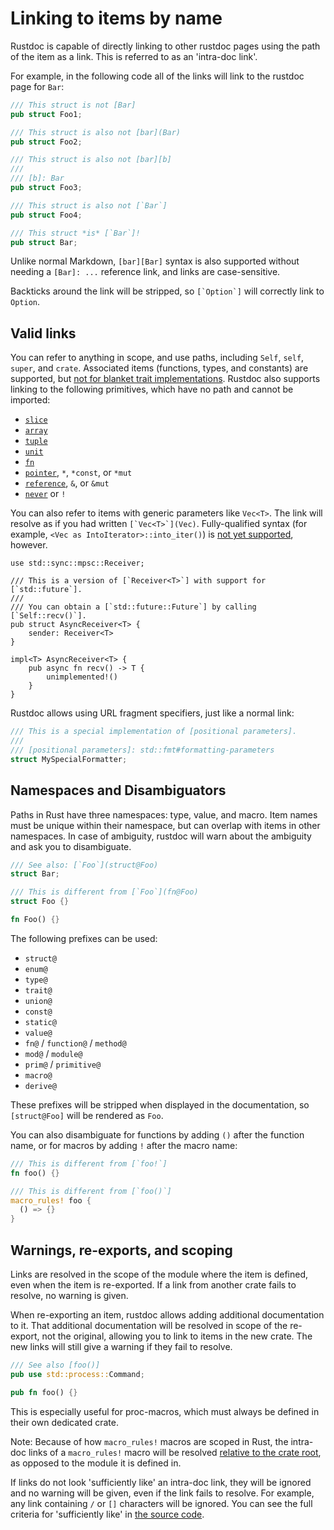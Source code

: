 # Linking to items by name

Rustdoc is capable of directly linking to other rustdoc pages using the path of
the item as a link. This is referred to as an 'intra-doc link'.

For example, in the following code all of the links will link to the rustdoc page for `Bar`:

```rust
/// This struct is not [Bar]
pub struct Foo1;

/// This struct is also not [bar](Bar)
pub struct Foo2;

/// This struct is also not [bar][b]
///
/// [b]: Bar
pub struct Foo3;

/// This struct is also not [`Bar`]
pub struct Foo4;

/// This struct *is* [`Bar`]!
pub struct Bar;
```

Unlike normal Markdown, `[bar][Bar]` syntax is also supported without needing a
`[Bar]: ...` reference link, and links are case-sensitive.

Backticks around the link will be stripped, so ``[`Option`]`` will correctly
link to `Option`.

## Valid links

You can refer to anything in scope, and use paths, including `Self`, `self`, `super`, and
`crate`. Associated items (functions, types, and constants) are supported, but [not for blanket
trait implementations][#79682]. Rustdoc also supports linking to the following primitives, which
have no path and cannot be imported:

- [`slice`](../../std/primitive.slice.html)
- [`array`](../../std/primitive.array.html)
- [`tuple`](../../std/primitive.tuple.html)
- [`unit`](../../std/primitive.unit.html)
- [`fn`](../../std/primitive.fn.html)
- [`pointer`](../../std/primitive.pointer.html), `*`, `*const`, or `*mut`
- [`reference`](../../std/primitive.reference.html), `&`, or `&mut`
- [`never`](../../std/primitive.never.html) or `!`

[#79682]: https://github.com/rust-lang/rust/pull/79682

You can also refer to items with generic parameters like `Vec<T>`. The link will
resolve as if you had written ``[`Vec<T>`](Vec)``. Fully-qualified syntax (for example,
`<Vec as IntoIterator>::into_iter()`) is [not yet supported][fqs-issue], however.

[fqs-issue]: https://github.com/rust-lang/rust/issues/74563

```rust,edition2018
use std::sync::mpsc::Receiver;

/// This is a version of [`Receiver<T>`] with support for [`std::future`].
///
/// You can obtain a [`std::future::Future`] by calling [`Self::recv()`].
pub struct AsyncReceiver<T> {
    sender: Receiver<T>
}

impl<T> AsyncReceiver<T> {
    pub async fn recv() -> T {
        unimplemented!()
    }
}
```

Rustdoc allows using URL fragment specifiers, just like a normal link:

```rust
/// This is a special implementation of [positional parameters].
///
/// [positional parameters]: std::fmt#formatting-parameters
struct MySpecialFormatter;
```

## Namespaces and Disambiguators

Paths in Rust have three namespaces: type, value, and macro. Item names must be unique within
their namespace, but can overlap with items in other namespaces. In case of ambiguity,
rustdoc will warn about the ambiguity and ask you to disambiguate.

```rust
/// See also: [`Foo`](struct@Foo)
struct Bar;

/// This is different from [`Foo`](fn@Foo)
struct Foo {}

fn Foo() {}
```

The following prefixes can be used:

- `struct@`
- `enum@`
- `type@`
- `trait@`
- `union@`
- `const@`
- `static@`
- `value@`
- `fn@` / `function@` / `method@`
- `mod@` / `module@`
- `prim@` / `primitive@`
- `macro@`
- `derive@`

These prefixes will be stripped when displayed in the documentation, so `[struct@Foo]`
will be rendered as `Foo`.

You can also disambiguate for functions by adding `()` after the function name,
or for macros by adding `!` after the macro name:

```rust
/// This is different from [`foo!`]
fn foo() {}

/// This is different from [`foo()`]
macro_rules! foo {
  () => {}
}
```

## Warnings, re-exports, and scoping

Links are resolved in the scope of the module where the item is defined, even
when the item is re-exported. If a link from another crate fails to resolve, no
warning is given.

When re-exporting an item, rustdoc allows adding additional documentation to it.
That additional documentation will be resolved in scope of the re-export, not
the original, allowing you to link to items in the new crate. The new links
will still give a warning if they fail to resolve.

```rust
/// See also [foo()]
pub use std::process::Command;

pub fn foo() {}
```

This is especially useful for proc-macros, which must always be defined in their own dedicated crate.

Note: Because of how `macro_rules!` macros are scoped in Rust, the intra-doc links of a
`macro_rules!` macro will be resolved [relative to the crate root][#72243], as opposed to the
module it is defined in.

If links do not look 'sufficiently like' an intra-doc link, they will be ignored and no warning
will be given, even if the link fails to resolve. For example, any link containing `/` or `[]`
characters will be ignored. You can see the full criteria for 'sufficiently like' in [the source
code].

[#72243]: https://github.com/rust-lang/rust/issues/72243
[the source code]: https://github.com/rust-lang/rust/blob/34628e5b533d35840b61c5db0665cf7633ed3c5a/src/librustdoc/passes/collect_intra_doc_links.rs#L982
